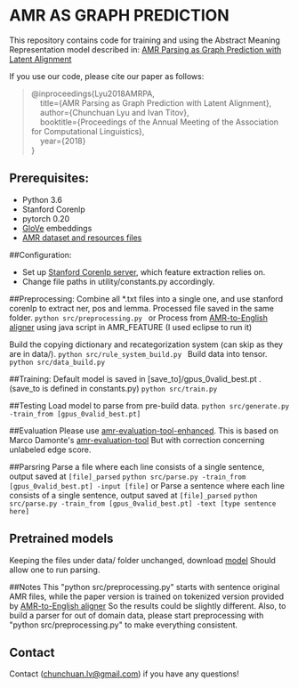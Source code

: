 # AMR AS GRAPH PREDICTION

This repository contains code for training and using the Abstract Meaning Representation model described in:
[AMR Parsing as Graph Prediction with Latent Alignment](https://arxiv.org/pdf/1805.05286.pdf)

If you use our code, please cite our paper as follows:  
  > @inproceedings{Lyu2018AMRPA,  
  > &nbsp; &nbsp; title={AMR Parsing as Graph Prediction with Latent Alignment},  
  > &nbsp; &nbsp; author={Chunchuan Lyu and Ivan Titov},  
  > &nbsp; &nbsp; booktitle={Proceedings of the Annual Meeting of the Association for Computational Linguistics},  
  > &nbsp; &nbsp; year={2018}  
  > }  

## Prerequisites:
* Python 3.6 
* Stanford Corenlp
* pytorch 0.20
* [GloVe](https://nlp.stanford.edu/projects/glove/) embeddings  
* [AMR dataset and resources files](https://amr.isi.edu/download.html)

##Configuration:
* Set up [Stanford Corenlp server](https://stanfordnlp.github.io/CoreNLP/corenlp-server.html), which feature extraction relies on.
* Change file paths in utility/constants.py accordingly.


##Preprocessing:
Combine all *.txt files into a single one, and use stanford corenlp to extract ner, pos and lemma.
Processed file saved in the same folder. 
`python src/preprocessing.py `
or Process from [AMR-to-English aligner](https://www.isi.edu/natural-language/mt/amr_eng_align.pdf) using java script in AMR_FEATURE (I used eclipse to run it)

Build the copying dictionary and recategorization system (can skip as they are in data/).
`python src/rule_system_build.py `
Build data into tensor.
`python src/data_build.py `

##Training:
Default model is saved in [save_to]/gpus_0valid_best.pt . (save_to is defined in constants.py)
`python src/train.py `

##Testing
Load model to parse from pre-build data.
`python src/generate.py -train_from [gpus_0valid_best.pt]`

##Evaluation
Please use [amr-evaluation-tool-enhanced](https://github.com/ChunchuanLv/amr-evaluation-tool-enhanced).
This is based on Marco Damonte's [amr-evaluation-tool](https://github.com/mdtux89/amr-evaluation)
But with correction concerning unlabeled edge score.

##Parsring
Parse a file where each line consists of a single sentence, output saved at `[file]_parsed`
`python src/parse.py -train_from [gpus_0valid_best.pt] -input [file]`
or
Parse a sentence where each line consists of a single sentence, output saved at `[file]_parsed`
`python src/parse.py -train_from [gpus_0valid_best.pt] -text [type sentence here]`

## Pretrained models
Keeping the files under data/ folder unchanged, download [model](https://drive.google.com/open?id=1KkKKDQdRdXgGJ8w_HhbghNK4ceLZcGvS)
Should allow one to run parsing.

##Notes
This "python src/preprocessing.py" starts with sentence original AMR files, while the paper version is trained on tokenized version provided by [AMR-to-English aligner](https://www.isi.edu/natural-language/mt/amr_eng_align.pdf)
So the results could be slightly different. Also, to build a parser for out of domain data, please start preprocessing with "python src/preprocessing.py" to make everything consistent.

## Contact
Contact (chunchuan.lv@gmail.com) if you have any questions!

